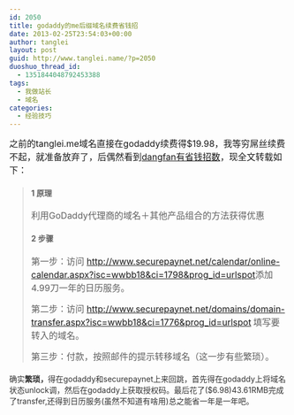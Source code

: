 ```yaml
---
id: 2050
title: godaddy的me后缀域名续费省钱招
date: 2013-02-25T23:54:03+00:00
author: tanglei
layout: post
guid: http://www.tanglei.name/?p=2050
duoshuo_thread_id:
  - 1351844048792453388
tags:
  - 我做站长
  - 域名
categories:
  - 经验技巧
---
```

<font size="3">之前的tanglei.me域名直接在godaddy续费得$19.98，我等穷屌丝续费不起，就准备放弃了，后偶然看到</font>[<font size="3">dangfan有省钱招数</font>](http://dangfan.me/godaddy-me.html)<font size="3">，现全文转载如下：</font>

> #### 1 原理
> 
> <font size="3">利用GoDaddy代理商的域名＋其他产品组合的方法获得优惠</font>
> 
> #### 2 步骤
> 
> <font size="3">第一步：访问 </font>[<font size="3">http://www.securepaynet.net/calendar/online-calendar.aspx?isc=wwbb18&ci=1798&prog_id=urlspot</font>](http://www.securepaynet.net/calendar/online-calendar.aspx?isc=wwbb18&ci=1798&prog_id=urlspot)<font size="3">添加4.99刀一年的日历服务。</font>
> 
> <font size="3">第二步：访问 </font>[<font size="3">http://www.securepaynet.net/domains/domain-transfer.aspx?isc=wwbb18&ci=1776&prog_id=urlspot</font>](http://www.securepaynet.net/domains/domain-transfer.aspx?isc=wwbb18&ci=1776&prog_id=urlspot) <font size="3">填写要转入的域名。</font>
> 
> <font size="3">第三步：付款，按照邮件的提示转移域名（这一步有些繁琐）。</font>

#### <font color="#333333"><font style="font-weight: normal">确实<font style="font-weight: bold">繁琐，<font style="font-weight: normal">得在godaddy和securepaynet上来回跳</font></font>，首先得在godaddy上将域名状态unlock调，然后在godaddy上获取授权码。最后花了($6.98)43.61RMB完成了transfer,还得到日历服务(虽然不知道有啥用)总之能省一年是一年吧。</font></font>
